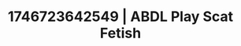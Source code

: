 ---
categories:
- Intimate reveal
- AI-generated
- Glowing skin
- Body positivity
- ASMR
- Soft domination
- Closeness kink
- Cosplay
image: /assets/images/1746723642549.webp
layout: post
seo:
  description: Featured content with high-quality ABDL Play, Scat Fetish. HD images
    available.
  keywords: ABDL Play, Scat Fetish
  og_image: /assets/images/1746723642549.webp
  schema_type: VisualArtwork
tags:
- ABDL Play
- Scat Fetish
- '#1746723642549'
title: 1746723642549 | ABDL Play Scat Fetish
---